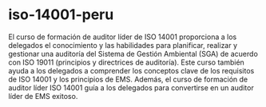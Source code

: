 # iso-14001-peru
El curso de formación de auditor líder de ISO 14001 proporciona a los delegados el conocimiento y las habilidades para planificar, realizar y gestionar una auditoría del Sistema de Gestión Ambiental (SGA) de acuerdo con ISO 19011 (principios y directrices de auditoría). Este curso también ayuda a los delegados a comprender los conceptos clave de los requisitos de ISO 14001 y los principios de EMS. Además, el curso de formación de auditor líder ISO 14001 guía a los delegados para convertirse en un auditor líder de EMS exitoso.

